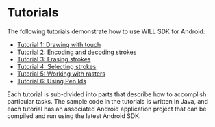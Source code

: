 # Tutorials

The following tutorials demonstrate how to use WILL SDK for Android: 

* [Tutorial 1: Drawing with touch](drawing-with-touch/README.md)
* [Tutorial 2: Encoding and decoding strokes](stroke-encoding-and-decoding/README.md)
* [Tutorial 3: Erasing strokes](erasing-strokes/README.md)
* [Tutorial 4: Selecting strokes](selecting-strokes/README.md)
* [Tutorial 5: Working with rasters](working-with-rasters/README.md)
* [Tutorial 6: Using Pen Ids](using-penid/README.md)

Each tutorial is sub-divided into parts that describe how to accomplish particular tasks.
The sample code in the tutorials is written in Java, and each tutorial has an associated Android application project that can be compiled and run using the latest Android SDK.

